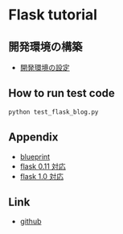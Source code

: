 # Flask tutorial

## 開発環境の構築

- [開発環境の設定](./docs/dev.md)

## How to run test code

```bash
python test_flask_blog.py
```

## Appendix

- [blueprint](./docs/blueprint.md)
- [flask 0.11 対応](docs/flask_0_1_1.md)
- [flask 1.0 対応](docs/flask_1_0.md)

## Link

- [github](https://github.com/chaingng)
